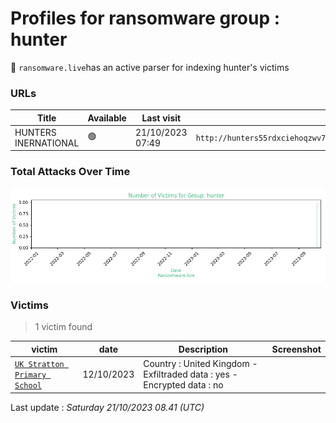 # Profiles for ransomware group : **hunter**




🔎 `ransomware.live`has an active  parser for indexing hunter's victims

### URLs
| Title | Available | Last visit | fqdn | Screenshot 
|---|---|---|---|---|
| HUNTERS INERNATIONAL | 🟢 | 21/10/2023 07:49 | `http://hunters55rdxciehoqzwv7vgyv6nt37tbwax2reroyzxhou7my5ejyid.onion` | <a href="https://images.ransomware.live/screenshots/hunters55rdxciehoqzwv7vgyv6nt37tbwax2reroyzxhou7my5ejyid-onion.png" target=_blank>📸</a> | 

### Total Attacks Over Time

![Statistics](../graphs/stats-hunter.png)


### Victims

> 1 victim found

| victim | date | Description | Screenshot | 
|---|---|---|---|
| [`UK Stratton Primary School`](https://stratton.cornwall.sch.uk) | 12/10/2023 | Country : United Kingdom - Exfiltraded data : yes - Encrypted data : no |   |



Last update : _Saturday 21/10/2023 08.41 (UTC)_
